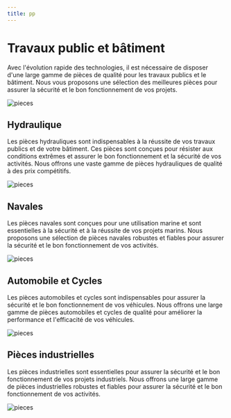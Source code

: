 ```yaml
---
title: pp
---
```


# Travaux public et bâtiment

Avec l'évolution rapide des technologies, il est nécessaire de disposer d'une large gamme de pièces de qualité pour les travaux publics et le bâtiment. Nous vous proposons une sélection des meilleures pièces pour assurer la sécurité et le bon fonctionnement de vos projets.

![pieces](https://www.batiactu.com/images/auto/1200-900-m/20191204_114405_illustration-travaux-reseaux-vrd-engins.jpg)

## Hydraulique

Les pièces hydrauliques sont indispensables à la réussite de vos travaux publics et de votre bâtiment. Ces pièces sont conçues pour résister aux conditions extrêmes et assurer le bon fonctionnement et la sécurité de vos activités. Nous offrons une vaste gamme de pièces hydrauliques de qualité à des prix compétitifs.

![pieces](https://ae01.alicdn.com/kf/Hb18ef86434824b47ae365031bb110a3cd/Bouchon-de-remplissage-hydraulique-en-caoutchouc-20-pi-ces-pour-cric-de-sol-huile.jpg_Q90.jpg_.webp)

## Navales

Les pièces navales sont conçues pour une utilisation marine et sont essentielles à la sécurité et à la réussite de vos projets marins. Nous proposons une sélection de pièces navales robustes et fiables pour assurer la sécurité et le bon fonctionnement de vos activités.

![pieces](https://alliance-caoutchouc.com/wp-content/uploads/2021/07/joint-pompe-de-calle-301x301-1.jpg)

## Automobile et Cycles

Les pièces automobiles et cycles sont indispensables pour assurer la sécurité et le bon fonctionnement de vos véhicules. Nous offrons une large gamme de pièces automobiles et cycles de qualité pour améliorer la performance et l'efficacité de vos véhicules.

![pieces](https://www.ecoleauto.com/wp-content/uploads/2017/08/image001-7.jpg)

## Pièces industrielles

Les pièces industrielles sont essentielles pour assurer la sécurité et le bon fonctionnement de vos projets industriels. Nous offrons une large gamme de pièces industrielles robustes et fiables pour assurer la sécurité et le bon fonctionnement de vos activités.

![pieces](https://image.made-in-china.com/155f0j00MtnYseTkCmrg/Customized-Rubber-Products-as-Replacement-Part-in-The-Industrial-and-Machinery-Work.jpg)
